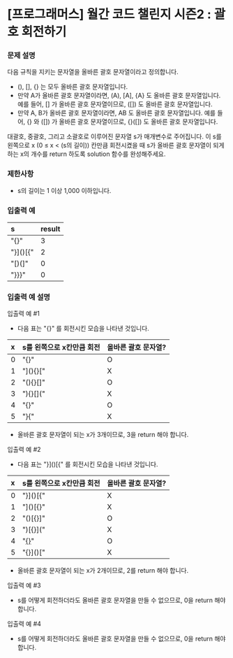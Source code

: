 # [프로그래머스] 월간 코드 챌린지 시즌2 : 괄호 회전하기

### 문제 설명
다음 규칙을 지키는 문자열을 올바른 괄호 문자열이라고 정의합니다.

- (), [], {} 는 모두 올바른 괄호 문자열입니다.
- 만약 A가 올바른 괄호 문자열이라면, (A), [A], {A} 도 올바른 괄호 문자열입니다. 예를 들어, [] 가 올바른 괄호 문자열이므로, ([]) 도 올바른 괄호 문자열입니다.
- 만약 A, B가 올바른 괄호 문자열이라면, AB 도 올바른 괄호 문자열입니다. 예를 들어, {} 와 ([]) 가 올바른 괄호 문자열이므로, {}([]) 도 올바른 괄호 문자열입니다.

대괄호, 중괄호, 그리고 소괄호로 이루어진 문자열 s가 매개변수로 주어집니다. 이 s를 왼쪽으로 x (0 ≤ x < (s의 길이)) 칸만큼 회전시켰을 때 s가 올바른 괄호 문자열이 되게 하는 x의 개수를 return 하도록 solution 함수를 완성해주세요.

### 제한사항
- s의 길이는 1 이상 1,000 이하입니다.

### 입출력 예
|s	|result|
|:---|:---|
|"[](){}"	|3|
|"}]()[{"	|2|
|"[)(]"	|0|
|"}}}"	|0|

### 입출력 예 설명
입출력 예 #1 
- 다음 표는 "[](){}" 를 회전시킨 모습을 나타낸 것입니다.

|x	|s를 왼쪽으로 x칸만큼 회전	|올바른 괄호 문자열?|
|:---|:---|:---|
|0	|"[](){}"	|O|
|1	|"](){}["	|X|
|2	|"(){}[]"	|O|
|3	|"){}[]("	|X|
|4	|"{}[]()"	|O|
|5	|"}[](){"	|X|

- 올바른 괄호 문자열이 되는 x가 3개이므로, 3을 return 해야 합니다.

입출력 예 #2
- 다음 표는 "}]()[{" 를 회전시킨 모습을 나타낸 것입니다.

|x	|s를 왼쪽으로 x칸만큼 회전	|올바른 괄호 문자열?|
|:---|:---|:---|
|0	|"}]()[{"	|X|
|1	|"]()[{}"	|X|
|2	|"()[{}]"	|O|
|3	|")[{}]("	|X|
|4	|"[{}]()"	|O|
|5	|"{}]()["	|X|

- 올바른 괄호 문자열이 되는 x가 2개이므로, 2를 return 해야 합니다.

입출력 예 #3
- s를 어떻게 회전하더라도 올바른 괄호 문자열을 만들 수 없으므로, 0을 return 해야 합니다.

입출력 예 #4
- s를 어떻게 회전하더라도 올바른 괄호 문자열을 만들 수 없으므로, 0을 return 해야 합니다.
